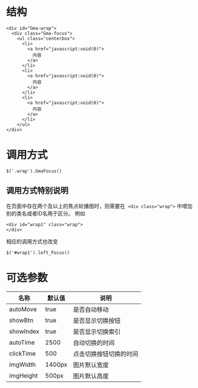 # 结构

```
<div id="Gma-wrap">
  <div class="Gma-focus">
    <ul class="centerbox">
      <li>
        <a href="javascript:void(0)">
          内容				
        </a>
      </li>
      <li>
        <a href="javascript:void(0)">
          内容				
        </a>
      </li>
      <li>
        <a href="javascript:void(0)">
          内容
        </a>
      </li>
    </ul>
</div>
```

# 调用方式

```
$('.wrap').GmaFocus()
```

## 调用方式特别说明

在页面中存在两个及以上的焦点轮播图时，则需要在``` <div class="wrap">``` 中增加别的类名或者ID名用于区分。
例如
```
<div id="wrap1" class="wrap">
</div>

```
相应的调用方式也改变

```
$('#wrap1').left_Focus()
```

# 可选参数
| 名称 | 默认值 | 说明 |
| ------ | ------ | ------ |
| autoMove | true | 是否自动移动 |
| showBtn | true | 是否显示切换按钮 |
| showIndex | true | 是否显示切换索引 |
| autoTime | 2500 | 自动切换的时间 |
| clickTime | 500 | 点击切换按钮切换的时间 |
| imgWidth | 1400px | 图片默认宽度 |
| imgHeight | 500px | 图片默认高度 |